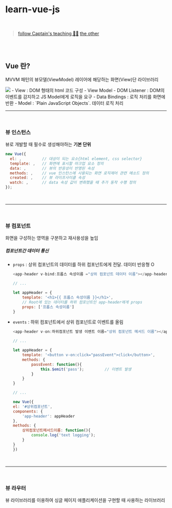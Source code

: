 # learn-vue-js
<br>

> [follow Captain's teaching 🦸‍♂️](https://joshua1988.github.io/vue-camp/vue/instance.html#%EC%9D%B8%EC%8A%A4%ED%84%B4%EC%8A%A4-%EC%83%9D%EC%84%B1)
[the other](https://dahye-jeong.gitbook.io/vue-js/)

<br>
<br>

## Vue 란?
MVVM 패턴의 뷰모델(ViewModel) 레이어에 해당하는 화면(View)단 라이브러리

<image src="https://012.vuejs.org/images/mvvm.png">
- View : DOM 형태의 html 코드 구성
- View Model 
    - DOM Listener : DOM의 이벤트를 감지하고 JS Model에게 로직을 요구
    - Data Bindings : 로직 처리를 화면에 반환
- Model : `Plain JavaScript Objects`. 데이터 로직 처리

<br>

---

<br>

### 뷰 인스턴스
뷰로 개발할 때 필수로 생성해야하는 **기본 단위**

```javascript
new Vue({
  el: ,         // 대상이 되는 요소{html element, css selector}
  template: ,   // 화면에 표시할 마크업 요소 정의
  data: ,       // 뷰의 반응성이 반영된 속성
  methods: ,    // vue 인스턴스에 사용되는 화면 로직제어 관련 메소드 정의
  created: ,    // 뷰 라이프사이클 속성
  watch: ,      // data 속성 값이 변화했을 때 추가 동작 수행 정의
});
```

<br>

---

<br>

### 뷰 컴포넌트
화면을 구성하는 영역을 구분하고 재사용성을 높임

##### 컴포넌트간 데이터 통신
- `props` : 상위 컴포넌트의 데이터를 하위 컴포넌트에게 전달. 데이터 반응형 O
    ```javascript
    <app-header v-bind:프롭스 속성이름 ="상위 컴포넌트 데이터 이름"></app-header>

    // ...

    let appHeader = {
        template: '<h1>{{ 프롭스 속성이름 }}</h1>',
        // Root에 있는 데이터를 하위 컴포넌트인 app-header에게 props
        props: ['프롭스 속성이름']
    }
    ```
- `events` : 하위 컴포넌트에서 상위 컴포넌트로 이벤트를 올림
    ```javascript
    <app-header v-on:하위컴포넌트 발생 이벤트 이름="상위 컴포넌트 메서드 이름"></app-header>
    
    // ...

    let appHeader = {
        template: '<button v-on:click="passEvent">click</button>',
        methods: {
            passEvent: function(){
                this.$emit('pass');         // 이벤트 발생
            }
        }
    }

    // ...

    new Vue({
    el: '#상위컴포넌트',
    components: {
        'app-header': appHeader
    },
    methods: {
        상위컴포넌트메서드이름: function(){
            console.log('text logging');
        }
    }
    })

    ```


<br>

---

<br>

### 뷰 라우터
뷰 라이브러리를 이용하여 싱글 페이지 애플리케이션을 구현할 때 사용하는 라이브러리